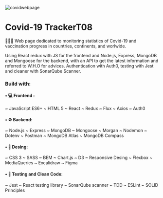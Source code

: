 ![covidwebpage](https://i.ibb.co/mz0Y0D4/Covid-Tracker08.png)



# Covid-19 TrackerT08


🦠💉🧬 Web page dedicated to monitoring statistics of Covid-19 and vaccination progress in countries, continents, and worlwide.

Using React redux with JS for the frontend and Node.js, Express, MongoDB and Mongoose for the backend, with an API to get the latest information and referred to W.H.O for advices.
Authentication with Auth0, testing with Jest and cleaner with SonarQube Scanner.


### Build with:

<h4>• 💻 Frontend :</h4>
~ JavaScript ES6+
~ HTML 5
~ React
~ Redux
~ Flux
~ Axios
~ Auth0

<h4>• ⚙️ Backend:</h4>
~ Node.js
~ Express
~ MongoDB
~ Mongoose
~ Morgan
~ Nodemon
~ Dotenv
~ Postman
~ MongoDB Atlas
~ MongoDB Compass

<h4>• 🎨 Desing:</h4>
~ CSS 3
~ SASS
~ BEM
~ Chart.js
~ D3
~ Responsive Desing
~ Flexbox
~ MediaQueries
~ Excalidraw
~ Figma

<h4>• 👾 Testing and Clean Code:</h4>
~ Jest
~ React testing library
~ SonarQube scanner
~ TDD
~ ESLint
~ SOLID Principles


